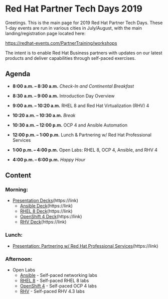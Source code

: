 # Red Hat Partner Tech Days 2019


Greetings. This is the main page for 2019 Red Hat Partner Tech Days. These 1-day events are run in various cities in July/August, with the main landing/registration page located here:

https://redhat-events.com/PartnerTraining/workshops

The intent is to enable Red Hat Business partners with updates on our latest products and deliver capabilities through self-paced exercises.  

## Agenda

* **8:00 a.m. – 8:30 a.m.**	*Check-In and Continental Breakfast*
* **8:30 a.m. – 9:00 a.m.**	Introduction Day Overview
* **9:00 a.m. – 10:20 a.m.**	RHEL 8 and Red Hat Virtualization (RHV) 4
* **10:20 a.m. – 10:30 a.m.**	*Break*
* **10:30 a.m. – 12:00 p.m.**	OCP 4 and Ansible Automation

* **12:00 p.m. – 1:00 p.m.**	Lunch & Partnering w/ Red Hat Professional Services

* **1:00 p.m. – 4:00 p.m.**	Open Labs: RHEL 8, OCP 4, Ansible, and RHV 4

* **4:00 p.m. – 6:00 p.m.**	*Happy Hour*


## Content

### Morning:

  * [Presentation Decks](link)(https://link) 
     - [Ansible Deck](link)(https://link)
     - [RHEL 8 Deck](link)(https://link)
     - [OpenShift 4 Deck](link)(https://link) 
     - [RHV Deck](link)(https://link)
  
### Lunch: 

  * [Presentation: Partnering w/ Red Hat Professional Services](link)(https://link) 

### Afternoon:

  * Open Labs
    - [Ansible](link) - Self-paced networking labs
    - [RHEL 8](link) - Self-paced RHEL 8 labs 
    - [OpenShift 4](link) - Self-paced OCP 4 labs 
    - [RHV](link) - Self-paced RHV 4.3 labs 
